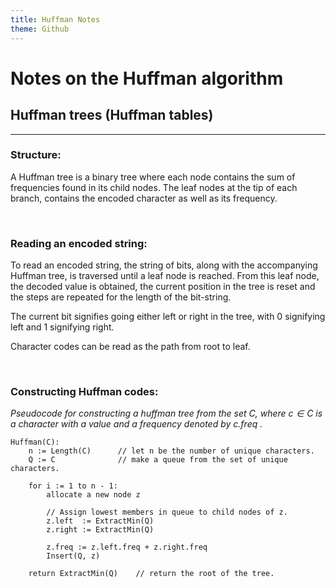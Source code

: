 ```yaml
---
title: Huffman Notes
theme: Github
---
```


# Notes on the Huffman algorithm

## Huffman trees (Huffman tables)
___

### Structure:

A Huffman tree is a binary tree where each node contains the sum of frequencies found in its child nodes.
The leaf nodes at the tip of each branch, contains the encoded character as well as its frequency.

<br/>

### Reading an encoded string:

To read an encoded string, the string of bits, along with the accompanying Huffman tree, is traversed until a leaf node is reached.
From this leaf node, the decoded value is obtained, the current position in the tree is reset and the steps are repeated for the length of the bit-string.

The current bit signifies going either left or right in the tree, with 0 signifying left and 1 signifying right.

Character codes can be read as the path from root to leaf.

<br/>

### Constructing Huffman codes:

*Pseudocode for constructing a huffman tree from the set $C$, where $c \in C$ is a character with a value and a frequency denoted by $c.freq$ .*
```
Huffman(C):
    n := Length(C)      // let n be the number of unique characters.
    Q := C              // make a queue from the set of unique characters.

    for i := 1 to n - 1:
        allocate a new node z

        // Assign lowest members in queue to child nodes of z.
        z.left  := ExtractMin(Q)
        z.right := ExtractMin(Q)

        z.freq := z.left.freq + z.right.freq
        Insert(Q, z)

    return ExtractMin(Q)    // return the root of the tree.
```